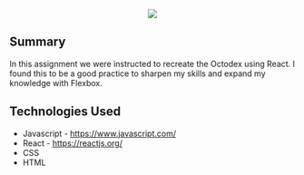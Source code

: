 <p align="center">
<img src="src/images/Octodex.gif">
</p>

## Summary

In this assignment we were instructed to recreate the Octodex using React. I found this to be a good practice to sharpen my skills and expand my knowledge with Flexbox.

## Technologies Used

- Javascript - https://www.javascript.com/
- React - https://reactjs.org/
- CSS
- HTML

